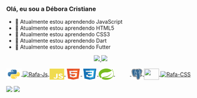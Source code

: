 ### Olá, eu sou a Débora Cristiane

- 🌱 Atualmente estou aprendendo JavaScript
- 🌱 Atualmente estou aprendendo HTML5 
- 🌱 Atualmente estou aprendendo CSS3
- 🌱 Atualmente estou aprendendo Dart
- 🌱 Atualmente estou aprendendo Futter
<div align="center">
  <a href="https://github.com/DeboraCristiane96">
  <img height="150em" src="https://github-readme-stats.vercel.app/api?username=DeboraCristiane96&show_icons=true&theme=dark&include_all_commits=true&count_private=true"/>
  <img height="150em" src="https://github-readme-stats.vercel.app/api/top-langs/?username=DeboraCristiane96&layout=compact&langs_count=7&theme=dark"/>
</div>
  <br>
<div>
   <img align="center" alt="Rafa-Python" height="30" width="40" src="https://raw.githubusercontent.com/devicons/devicon/master/icons/python/python-original.svg">
   <img align="center" alt="Rafa-Js" height="30" width="40" 
src="https://icongr.am/devicon/java-original.svg?" />
  <img align="center" alt="Rafa-Js" height="30" width="40" 
src="https://raw.githubusercontent.com/devicons/devicon/master/icons/javascript/javascript-plain.svg">
  <img align="center" alt="Rafa-HTML" height="30" width="40" src="https://raw.githubusercontent.com/devicons/devicon/master/icons/html5/html5-original.svg">
  <img align="center" alt="Rafa-CSS" height="30" width="40" src="https://raw.githubusercontent.com/devicons/devicon/master/icons/css3/css3-original.svg">
  <img align="center" alt="Rafa-CSS" height="30" width="40" 
  <img align="center"  height="40" width="40" src="https://raw.githubusercontent.com/devicons/devicon/master/icons/spring/spring-original.svg"> 
<img align= "center" altura="30" width="40 
       src="https://icongr.am/devicon/mysql-original-wordmark.svg">
   <img align="center" height="30"
       src="https://raw.githubusercontent.com/devicons/devicon/master/icons/postgresql/postgresql-original.svg">
   <img align="center" height="30" width="40" 
src="https://cdn.jsdelivr.net/gh/devicons/devicon/icons/dart/dart-original-wordmark.svg" />
<img align="center" alt="Rafa-CSS" height="30" width="40" 
src="https://cdn.jsdelivr.net/gh/devicons/devicon/icons/flutter/flutter-original.svg" />
</div>
  <br>
<div>
   <a href = "deboracristiane376@gmail.com"><img src="https://img.shields.io/badge/-Gmail-%23333?style=for-the-badge&logo=gmail&logoColor=white" target="_blank"></a>
   <a href="https://www.linkedin.com/in/d%C3%A9bora-cristiane-687711234/" target="_blank"><img 
 src="https://img.shields.io/badge/-LinkedIn-%230077B5?style=for-the-badge&logo=linkedin&logoColor=white" target="_blank"></a> 
</div>
